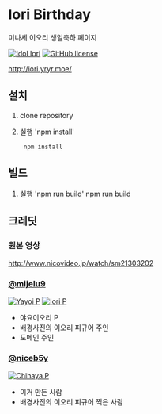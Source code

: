 # Iori Birthday
미나세 이오리 생일축하 페이지

[![Idol Iori](https://img.shields.io/badge/Idol-Iori-fd99e1.svg?maxAge=2592000?style=flat)](http://iori.yryr.moe)
[![GitHub license](https://img.shields.io/badge/license-MIT-blue.svg)](https://raw.githubusercontent.com/MIJELU/iori_birthday/gh-pages/LICENSE)

http://iori.yryr.moe/

## 설치
1. clone repository
2. 실행 'npm install'

        npm install

## 빌드
1. 실행 'npm run build'
        npm run build


## 크레딧

### 원본 영상
http://www.nicovideo.jp/watch/sm21303202

### [@mijelu9](https://twitter.com/mijelu9)
[![Yayoi P](https://img.shields.io/badge/Producer%20of-Yayoi-f39938.svg?maxAge=2592000?style=flat)](http://yryr.moe)
[![Iori P](https://img.shields.io/badge/Producer%20of-Iori-f19ec2.svg?maxAge=2592000?style=flat)](http://yryr.moe)
* 야요이오리 P
* 배경사진의 이오리 피규어 주인
* 도메인 주인

### [@niceb5y](https://twitter.com/niceb5y)
[![Chihaya P](https://img.shields.io/badge/Producer%20of-Chihaya-0075c1.svg?maxAge=2592000?style=flat)](http://niceb5y.net)
* 이거 만든 사람
* 배경사진의 이오리 피규어 찍은 사람
